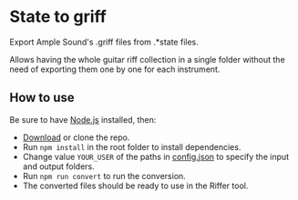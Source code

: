 # State to griff

Export Ample Sound's .griff files from .\*state files.

Allows having the whole guitar riff collection in a single folder without the need of exporting them one by one for each instrument.

## How to use

Be sure to have [Node.js](https://nodejs.org/en/download/) installed, then:

- [Download](https://github.com/joanroig/state-to-griff/archive/refs/heads/main.zip) or clone the repo.
- Run `npm install` in the root folder to install dependencies.
- Change value `YOUR_USER` of the paths in [config.json](config.json) to specify the input and output folders.
- Run `npm run convert` to run the conversion.
- The converted files should be ready to use in the Riffer tool.
